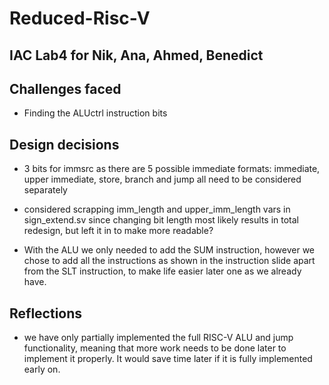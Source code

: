 # Reduced-Risc-V
IAC Lab4 for Nik, Ana, Ahmed, Benedict
---

## Challenges faced
- Finding the ALUctrl instruction bits

## Design decisions
- 3 bits for immsrc as there are 5 possible immediate formats:
immediate, upper immediate, store, branch and jump all need to be considered separately

- considered scrapping imm_length and upper_imm_length vars in sign_extend.sv since changing bit length most likely
results in total redesign, but left it in to make more readable?

- With the ALU we only needed to add the SUM instruction, however we chose to add all the instructions as shown in the instruction slide apart from the SLT instruction,
to make life easier later one as we already have.


## Reflections
- we have only partially implemented the full RISC-V ALU and jump functionality, meaning that more work needs to be done later to implement it properly. It would save time later if it is fully implemented early on.

